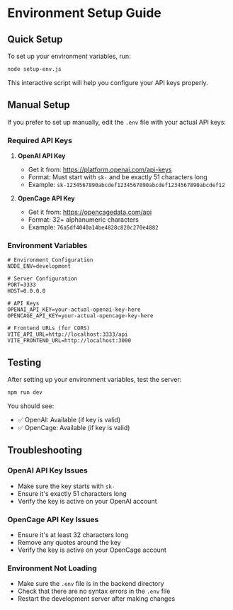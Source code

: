 # Environment Setup Guide

## Quick Setup

To set up your environment variables, run:

```bash
node setup-env.js
```

This interactive script will help you configure your API keys properly.

## Manual Setup

If you prefer to set up manually, edit the `.env` file with your actual API keys:

### Required API Keys

1. **OpenAI API Key**
   - Get it from: https://platform.openai.com/api-keys
   - Format: Must start with `sk-` and be exactly 51 characters long
   - Example: `sk-1234567890abcdef1234567890abcdef1234567890abcdef12`

2. **OpenCage API Key**
   - Get it from: https://opencagedata.com/api
   - Format: 32+ alphanumeric characters
   - Example: `76a5df4040a14be4828c820c270e4882`

### Environment Variables

```env
# Environment Configuration
NODE_ENV=development

# Server Configuration
PORT=3333
HOST=0.0.0.0

# API Keys
OPENAI_API_KEY=your-actual-openai-key-here
OPENCAGE_API_KEY=your-actual-opencage-key-here

# Frontend URLs (for CORS)
VITE_API_URL=http://localhost:3333/api
VITE_FRONTEND_URL=http://localhost:3000
```

## Testing

After setting up your environment variables, test the server:

```bash
npm run dev
```

You should see:

- ✅ OpenAI: Available (if key is valid)
- ✅ OpenCage: Available (if key is valid)

## Troubleshooting

### OpenAI API Key Issues

- Make sure the key starts with `sk-`
- Ensure it's exactly 51 characters long
- Verify the key is active on your OpenAI account

### OpenCage API Key Issues

- Ensure it's at least 32 characters long
- Remove any quotes around the key
- Verify the key is active on your OpenCage account

### Environment Not Loading

- Make sure the `.env` file is in the backend directory
- Check that there are no syntax errors in the `.env` file
- Restart the development server after making changes
